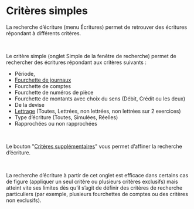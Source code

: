 # Critères simples


La recherche d’écriture (menu Écritures) permet de retrouver des écritures 
 répondant à différents critères.


 


Le critère simple (onglet Simple de la fenêtre de recherche) permet 
 de rechercher des écritures répondant aux critères suivants :


* Période,
* [Fourchette 
 de journaux](../Journaux/SelectionJournaux.md)
* Fourchette de comptes
* Fourchette de numéros de pièce
* Fourchette de montants avec choix du sens (Débit, Crédit ou les 
 deux)
* De la devise
* [Lettrage](../../Lettrage/2/LettrageManuel.md) (Toutes, Lettrées, non lettrées, non 
 lettrées sur 2 exercices)
* Type d’écriture (Toutes, Simulées, Réelles)
* Rapprochées ou non rapprochées


 


Le bouton "[Critères 
 supplémentaires](RechercheEcrituresCriteresSupplementaires.md)" vous permet d’affiner la recherche d’écriture.


 


La recherche d’écriture à partir de cet onglet est efficace dans certains 
 cas de figure (appliquer un seul critère ou plusieurs critères exclusifs) 
 mais atteint vite ses limites dès qu’il s’agit de définir des critères 
 de recherche particuliers (par exemple, plusieurs fourchettes de comptes 
 ou des critères non exclusifs).


 






